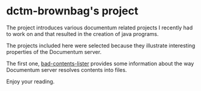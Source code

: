 # dctm-brownbag's project

The project introduces various documentum related projects I recently had to
work on and that resulted in the creation of java programs.

The projects included here were selected because they illustrate interesting
properties of the Documentum server.

The first one, [bad-contents-lister](https://github.com/thebluemountain/dctm-brownbag/bad-contents-lister)
provides some information about the way Documentum server resolves contents into files.

Enjoy your reading.
